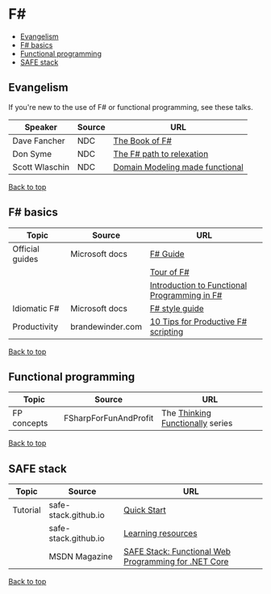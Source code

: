# F#

[top]: #contents

- [Evangelism](#evangelism)
- [F# basics](#f-basics)
- [Functional programming](#functional-programming)
- [SAFE stack](#safe-stack)

## Evangelism

If you're new to the use of F# or functional programming, see these talks.

| Speaker | Source | URL |
| --- | --- | --- |
| Dave Fancher| NDC | [The Book of F#](https://www.youtube.com/watch?v=eQzF8RrLM6s) |
| Don Syme | NDC | [The F# path to relexation](https://www.youtube.com/watch?v=yL7xBhWrdKw) |
| Scott Wlaschin | NDC | [Domain Modeling made functional](https://www.youtube.com/watch?v=Up7LcbGZFuo) |

[Back to top][top]

## F# basics

| Topic | Source | URL |
| --- | --- | --- |
| Official guides | Microsoft docs | [F# Guide](https://docs.microsoft.com/en-us/dotnet/fsharp/?view=vs-2019) |
| | | [Tour of F#](https://docs.microsoft.com/en-us/dotnet/fsharp/tour) |
| | | [Introduction to Functional Programming in F#](https://docs.microsoft.com/en-us/dotnet/fsharp/introduction-to-functional-programming/index) |
| Idiomatic F# | Microsoft docs| [F# style guide](https://docs.microsoft.com/en-us/dotnet/fsharp/style-guide/) |
| Productivity | brandewinder.com | [10 Tips for Productive F# scripting](https://brandewinder.com/2016/02/06/10-fsharp-scripting-tips/) |
[Back to top][top]

## Functional programming

| Topic | Source | URL |
| --- | --- | --- |
| FP concepts | FSharpForFunAndProfit | The [Thinking Functionally](https://fsharpforfunandprofit.com/posts/thinking-functionally-intro/) series |

[Back to top][top]

## SAFE stack

| Topic | Source | URL |
| --- | --- | --- |
| Tutorial | safe-stack.github.io | [Quick Start](https://safe-stack.github.io/docs/quickstart/) |
| | safe-stack.github.io | [Learning resources](https://safe-stack.github.io/docs/learning/) |
| | MSDN Magazine | [SAFE Stack: Functional Web Programming for .NET Core](https://docs.microsoft.com/en-us/archive/msdn-magazine/2019/october/fsharp-safe-stack-functional-web-programming-for-net-core) |
[Back to top][top]